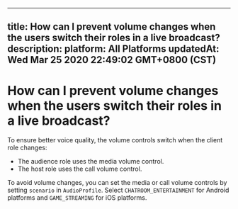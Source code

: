 
---
title: How can I prevent volume changes when the users switch their roles in a live broadcast?
description: 
platform: All Platforms
updatedAt: Wed Mar 25 2020 22:49:02 GMT+0800 (CST)
---
# How can I prevent volume changes when the users switch their roles in a live broadcast?
To ensure better voice quality, the volume controls switch when the client role changes:
- The audience role uses the media volume control.
- The host role uses the call volume control. 

To avoid volume changes, you can set the media or call volume controls by setting `scenario` in `AudioProfile`. Select `CHATROOM_ENTERTAINMENT` for Android platforms and `GAME_STREAMING` for iOS platforms.
